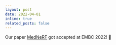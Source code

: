 ```yaml
---
layout: post
date: 2022-04-01
inline: true
related_posts: false
---
```


Our paper [MedNeRF](https://ieeexplore.ieee.org/abstract/document/9871757) got accepted at EMBC 2022! :tada:
